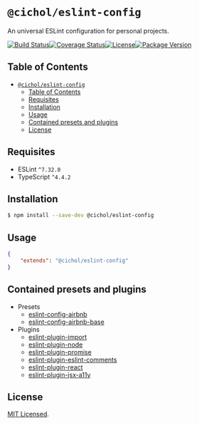 # `@cichol/eslint-config`

An universal ESLint configuration for personal projects.

[![Build Status][github actions badge]][github actions][![Coverage Status][coverage badge]][coverage][![License][license badge]](LICENSE)[![Package Version][npm package version badge]][npm package]

## Table of Contents

- [`@cichol/eslint-config`](#cicholeslint-config)
  - [Table of Contents](#table-of-contents)
  - [Requisites](#requisites)
  - [Installation](#installation)
  - [Usage](#usage)
  - [Contained presets and plugins](#contained-presets-and-plugins)
  - [License](#license)

## Requisites

- ESLint `^7.32.0`
- TypeScript `^4.4.2`

## Installation

```sh
$ npm install --save-dev @cichol/eslint-config
```

## Usage

```json
{
    "extends": "@cichol/eslint-config"
}
```

## Contained presets and plugins

- Presets
  - [eslint-config-airbnb][eslint-config-airbnb]
  - [eslint-config-airbnb-base][eslint-config-airbnb-base]
- Plugins
  - [eslint-plugin-import][eslint-plugin-import]
  - [eslint-plugin-node][eslint-plugin-node]
  - [eslint-plugin-promise][eslint-plugin-promise]
  - [eslint-plugin-eslint-comments][eslint-plugin-eslint-comments]
  - [eslint-plugin-react][eslint-plugin-react]
  - [eslint-plugin-jsx-a11y][eslint-plugin-jsx-a11y]

## License

[MIT Licensed](../../LICENSE).

[github actions badge]: https://img.shields.io/github/actions/workflow/status/morrighan/packages/default.yml?branch=develop&style=flat-square
[github actions]: https://github.com/morrighan/packages/actions
[coverage badge]: https://img.shields.io/codecov/c/github/morrighan/packages?style=flat-square
[coverage]: https://app.codecov.io/gh/morrighan/packages/tree/develop/packages%2Feslint-config
[license badge]: https://img.shields.io/github/license/morrighan/packages.svg?style=flat-square
[npm package version badge]: https://img.shields.io/npm/v/@cichol/eslint-config.svg?style=flat-square
[npm package]: https://www.npmjs.com/package/@cichol/eslint-config
[eslint]: https://eslint.org/
[eslint-config-airbnb]: https://www.npmjs.com/package/eslint-preset-airbnb
[eslint-config-airbnb-base]: https://www.npmjs.com/package/eslint-config-airbnb-base
[eslint-plugin-import]: https://www.npmjs.com/package/eslint-plugin-import
[eslint-plugin-node]: https://www.npmjs.com/package/eslint-plugin-node
[eslint-plugin-promise]: https://www.npmjs.com/package/eslint-plugin-promise
[eslint-plugin-eslint-comments]: https://www.npmjs.com/package/eslint-plugin-eslint-comments
[eslint-plugin-react]: https://www.npmjs.com/package/eslint-plugin-react
[eslint-plugin-jsx-a11y]: https://www.npmjs.com/package/eslint-plugin-jsx-a11y
